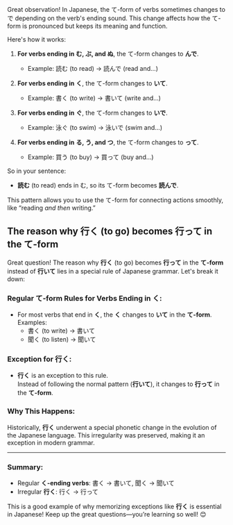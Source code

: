 Great observation! In Japanese, the て-form of verbs sometimes changes to で depending on the verb's ending sound. This change affects how the て-form is pronounced but keeps its meaning and function.

Here's how it works:

1. **For verbs ending in** **む, ぶ, and ぬ**, the て-form changes to **んで**.
   - Example: 読む (to read) → 読んで (read and…)

2. **For verbs ending in** **く**, the て-form changes to **いて**.
   - Example: 書く (to write) → 書いて (write and…)

3. **For verbs ending in** **ぐ**, the て-form changes to **いで**.
   - Example: 泳ぐ (to swim) → 泳いで (swim and…)

4. **For verbs ending in** **る, う, and つ**, the て-form changes to **って**.
   - Example: 買う (to buy) → 買って (buy and…)

So in your sentence:
- **読む** (to read) ends in む, so its て-form becomes **読んで**.

This pattern allows you to use the て-form for connecting actions smoothly, like “reading *and then* writing.”

## The reason why 行く (to go) becomes 行って in the て-form

Great question! The reason why **行く** (to go) becomes **行って** in the **て-form** instead of **行いて** lies in a special rule of Japanese grammar. Let's break it down:

### Regular **て-form** Rules for Verbs Ending in く:
- For most verbs that end in **く**, the **く** changes to **いて** in the **て-form**.  
  Examples:
  - 書く (to write) → 書いて  
  - 聞く (to listen) → 聞いて  

### Exception for **行く**:
- **行く** is an exception to this rule.  
  Instead of following the normal pattern (**行いて**), it changes to **行って** in the **て-form**.  

### Why This Happens:
Historically, **行く** underwent a special phonetic change in the evolution of the Japanese language. This irregularity was preserved, making it an exception in modern grammar.

---

### Summary:
- Regular **く-ending verbs**: 書く → 書いて, 聞く → 聞いて  
- Irregular **行く**: 行く → 行って

This is a good example of why memorizing exceptions like **行く** is essential in Japanese! Keep up the great questions—you’re learning so well! 😊
